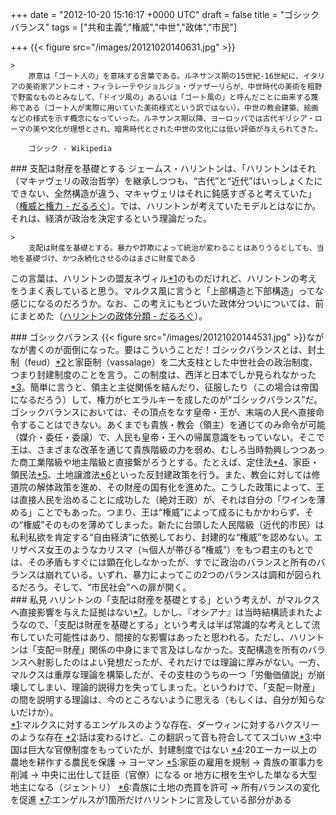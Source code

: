 
+++
date = "2012-10-20 15:16:17 +0000 UTC"
draft = false
title = "ゴシックバランス"
tags = ["共和主義","権威","中世","政体","市民"]

+++
{{< figure src="/images/20121020140631.jpg"  >}}<br/>


    >
        原意は「ゴート人の」を意味する言葉である。ルネサンス期の15世紀-16世紀に、イタリアの美術家アントニオ・フィラレーテやジョルジョ・ヴァザーリらが、中世時代の美術を粗野で野蛮なものとみなして、「ドイツ風の」あるいは「ゴート風の」と呼んだことに由来する蔑称である（ゴート人が実際に用いていた美術様式という訳ではない）。中世の教会建築、絵画などの様式を示す概念になっていった。ルネサンス期以降、ヨーロッパでは古代ギリシア・ローマの美や文化が理想とされ、暗黒時代とされた中世の文化には低い評価が与えられてきた。

        ゴシック - Wikipedia
    

<div class="section">
    ### 支配は財産を基礎とする
    ジェームス・ハリントンは、「ハリントンはそれ（マキァヴェリの政治哲学）を継承しつつも、“古代”と“近代”はいっしょくたにできない、全然構造が違う、マキャヴェリはそれに鈍感すぎると考えていた」（<a href="https://blog.daruyanagi.jp/entry/2012/10/16/084545">権威と権力 - だるろぐ</a>）。では、ハリントンが考えていたモデルとはなにか。それは、経済が政治を決定するという理論だった。

    >
        支配は財産を基礎とする。暴力や詐欺によって統治が変わることはありうるとしても、当地を基礎づけ、かつ永続化させるのはまさに財産である

    
この言葉は、ハリントンの盟友ネヴィル<a href="#f-865be302" name="fn-865be302" title="マルクスに対するエンゲルスのような存在、ダーウィンに対するハクスリーのような存在">*1</a>のものだけれど、ハリントンの考えをうまく表していると思う。マルクス風に言うと「上部構造と下部構造」ってな感じになるのだろうか。なお、この考えにもとづいた政体分ついについては、前にまとめた（<a href="https://blog.daruyanagi.jp/entry/2012/08/29/033503">ハリントンの政体分類 - だるろぐ</a>）。

</div>
<div class="section">
    ### ゴシックバランス
    {{< figure src="/images/20121020144531.jpg"  >}}ながなが書くのが面倒になった。要はこういうことだ！ゴシックバランスとは、封土制（feud）<a href="#f-81835acf" name="fn-81835acf" title="話は変わるけど、この翻訳って音も符合しててスゴいｗ">*2</a>と家臣制（vassalage）を二大支柱とした中世社会の政治制度、つまり封建制度のことを言う。この制度は、西洋と日本でしか見られなかった<a href="#f-659aae81" name="fn-659aae81" title="中国は巨大な官僚制度をもっていたが、封建制度ではない">*3</a>。簡単に言うと、領主と主従関係を結んだり、征服したり（この場合は帝国になるだろう）して、権力がヒエラルキーを成したのが“ゴシックバランス”だ。ゴシックバランスにおいては、その頂点をなす皇帝・王が、末端の人民へ直接命令することはできない。あくまでも貴族・教会（領主）を通じてのみ命令が可能（媒介・委任・委譲）で、人民も皇帝・王への帰属意識をもっていない。そこで王は、さまざまな改革を通じて貴族階級の力を弱め、むしろ当時勃興しつつあった商工業階級や地主階級と直接繋がろうとする。たとえば、定住法<a href="#f-f4abfbf4" name="fn-f4abfbf4" title="20エーカー以上の農地を耕作する農民を保護 → ヨーマン">*4</a>、家臣・領民法<a href="#f-194259d4" name="fn-194259d4" title="家臣の雇用を規制 → 貴族の軍事力を削減 → 中央に出仕して廷臣（官僚）になる or 地方に根を生やした単なる大型地主になる（ジェントリ）">*5</a>、土地譲渡法<a href="#f-39e50185" name="fn-39e50185" title="貴族に土地の売買を許可 → 所有バランスの変化を促進">*6</a>といった反封建政策を行う。また、教会に対しては修道院の解体政策を進め、その財産の国有化を進めた。こうした政策によって、王は直接人民を治めることに成功した（絶対王政）が、それは自分の「ワインを薄める」ことでもあった。つまり、王は“権威”によって成るにもかかわらず、その“権威”そのものを薄めてしまった。新たに台頭した人民階級（近代的市民）は私利私欲を肯定する“自由経済”に依拠しており、封建的な“権威”を認めない。エリザベス女王のようなカリスマ（≒個人が帯びる“権威”）をもつ君主のもとでは、その矛盾もすぐには顕在化しなかったが、すでに政治のバランスと所有のバランスは崩れている。いずれ、暴力によってこの2つのバランスは調和が図られるだろう。そして、“市民社会”への扉が開く。

</div>
<div class="section">
    ### 私見
    ハリントンの「支配は財産を基礎とする」という考えが、がマルクスへ直接影響を与えた証拠はない<a href="#f-23909a4f" name="fn-23909a4f" title="エンゲルスが1箇所だけハリントンに言及している部分がある">*7</a>。しかし、『オシアナ』は当時結構読まれたようなので、「支配は財産を基礎とする」という考えは半ば常識的な考えとして流布していた可能性はあり、間接的な影響はあったと思われる。ただし、ハリントンは「支配＝財産」関係の中身にまで言及はしなかった。支配構造を所有のバランスへ射影したのはよい発想だったが、それだけでは理論に厚みがない。一方、マルクスは重厚な理論を構築したが、その支柱のうちの一つ「労働価値説」が崩壊してしまい、理論的説得力を失ってしまった。というわけで、「支配＝財産」の間を説明する理論は、今のところないように思える（もしくは、自分が知らないだけか）。

</div><div class="footnote">
<a href="#fn-865be302" name="f-865be302" class="footnote-number">*1</a><span class="footnote-delimiter">:</span><span class="footnote-text">マルクスに対するエンゲルスのような存在、ダーウィンに対するハクスリーのような存在</span>
<a href="#fn-81835acf" name="f-81835acf" class="footnote-number">*2</a><span class="footnote-delimiter">:</span><span class="footnote-text">話は変わるけど、この翻訳って音も符合しててスゴいｗ</span>
<a href="#fn-659aae81" name="f-659aae81" class="footnote-number">*3</a><span class="footnote-delimiter">:</span><span class="footnote-text">中国は巨大な官僚制度をもっていたが、封建制度ではない</span>
<a href="#fn-f4abfbf4" name="f-f4abfbf4" class="footnote-number">*4</a><span class="footnote-delimiter">:</span><span class="footnote-text">20エーカー以上の農地を耕作する農民を保護 → ヨーマン</span>
<a href="#fn-194259d4" name="f-194259d4" class="footnote-number">*5</a><span class="footnote-delimiter">:</span><span class="footnote-text">家臣の雇用を規制 → 貴族の軍事力を削減 → 中央に出仕して廷臣（官僚）になる or 地方に根を生やした単なる大型地主になる（ジェントリ）</span>
<a href="#fn-39e50185" name="f-39e50185" class="footnote-number">*6</a><span class="footnote-delimiter">:</span><span class="footnote-text">貴族に土地の売買を許可 → 所有バランスの変化を促進</span>
<a href="#fn-23909a4f" name="f-23909a4f" class="footnote-number">*7</a><span class="footnote-delimiter">:</span><span class="footnote-text">エンゲルスが1箇所だけハリントンに言及している部分がある</span>
</div>

